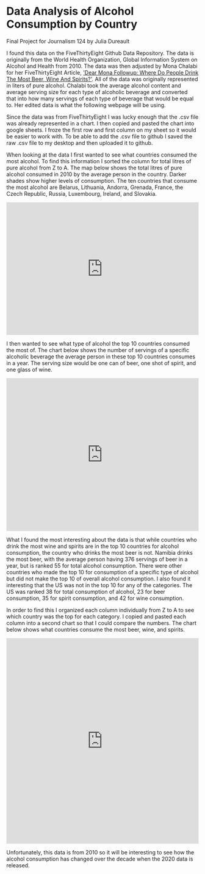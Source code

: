 # Data Analysis of Alcohol Consumption by Country

Final Project for Journalism 124 by Julia Dureault 

I found this data on the FiveThirtyEight Github Data Repository. The data is originally from the World Health Organization, Global Information System on Alcohol and Health  from 2010. The data was then adjusted by Mona Chalabi for her FiveThirtyEight Article, ['Dear Mona Followup: Where Do People Drink The Most Beer, Wine And Spirits?'](https://fivethirtyeight.com/features/dear-mona-followup-where-do-people-drink-the-most-beer-wine-and-spirits/). All of the data was originally represented in liters of pure alcohol. Chalabi took the average alcohol content and average serving size for each type of alcoholic beverage and converted that into how many servings of each type of beverage that would be equal to. Her edited data is what the following webpage will be using. 

Since the data was from FiveThirtyEight I was lucky enough that the .csv file was already represented in a chart. I then copied and pasted the chart into google sheets. I froze the first row and first column on my sheet so it would be easier to work with. To be able to add the .csv file to github I saved the raw .csv file to my desktop and then uploaded it to github. 

When looking at the data I first wanted to see what countries consumed the most alcohol. To find this information I sorted the column for total litres of pure alcohol from Z to A. The map below shows the total litres of pure alcohol consumed in 2010 by the average person in the country. Darker shades show higher levels of consumption. The ten countries that consume the most alcohol are Belarus, Lithuania, Andorra, Grenada, France, the Czech Republic, Russia, Luxembourg, Ireland, and Slovakia. 

<iframe title="Alcohol Consumption by Country (2010)" aria-label="map" id="datawrapper-chart-Q7plJ" src="https://datawrapper.dwcdn.net/Q7plJ/2/" scrolling="no" frameborder="0" style="width: 0; min-width: 100% !important; border: none;" height="347"></iframe><script type="text/javascript">!function(){"use strict";window.addEventListener("message",(function(a){if(void 0!==a.data["datawrapper-height"])for(var e in a.data["datawrapper-height"]){var t=document.getElementById("datawrapper-chart-"+e)||document.querySelector("iframe[src*='"+e+"']");t&&(t.style.height=a.data["datawrapper-height"][e]+"px")}}))}();
</script>

I then wanted to see what type of alcohol the top 10 countries consumed the most of. The chart below shows the number of servings of a specific alcoholic beverage the average person in these top 10 countries consumes in a year. The serving size would be one can of beer, one shot of spirit, and one glass of wine. 
 

<iframe title="What do countries with the highest alcohol consumption drink? (2010)" aria-label="chart" id="datawrapper-chart-XelXZ" src="https://datawrapper.dwcdn.net/XelXZ/3/" scrolling="no" frameborder="0" style="width: 0; min-width: 100% !important; border: none;" height="400"></iframe><script type="text/javascript">!function(){"use strict";window.addEventListener("message",(function(a){if(void 0!==a.data["datawrapper-height"])for(var e in a.data["datawrapper-height"]){var t=document.getElementById("datawrapper-chart-"+e)||document.querySelector("iframe[src*='"+e+"']");t&&(t.style.height=a.data["datawrapper-height"][e]+"px")}}))}();
</script>

What I found the most interesting about the data is that while countries who drink the most wine and spirits are in the top 10 countries for alcohol consumption, the country who drinks the most beer is not. Namibia drinks the most beer, with the average person having 376 servings of beer in a year, but is ranked 55 for total alcohol consumption. There were other countries who made the top 10 for consumption of a specific type of alcohol but did not make the top 10 of overall alcohol consumption. I also found it interesting that the US was not in the top 10 for any of the categories. The US was ranked 38 for total consumption of alcohol, 23 for beer consumption, 35 for spirit consumption, and 42 for wine consumption.  

In order to find this I organized each column individually from Z to A to see which country was the top for each category. I copied and pasted each column into a second chart so that I could compare the numbers. The chart below shows what countries consume the most beer, wine, and spirits. 

<iframe title="Which Countries Drink the Most Beer, Spirits, and Wine? (2010)" aria-label="chart" id="datawrapper-chart-czAZl" src="https://datawrapper.dwcdn.net/czAZl/3/" scrolling="no" frameborder="0" style="width: 0; min-width: 100% !important; border: none;" height="538"></iframe><script type="text/javascript">!function(){"use strict";window.addEventListener("message",(function(a){if(void 0!==a.data["datawrapper-height"])for(var e in a.data["datawrapper-height"]){var t=document.getElementById("datawrapper-chart-"+e)||document.querySelector("iframe[src*='"+e+"']");t&&(t.style.height=a.data["datawrapper-height"][e]+"px")}}))}();
</script>

Unfortunately, this data is from 2010 so it will be interesting to see how the alcohol consumption has changed over the decade when the 2020 data is released. 
